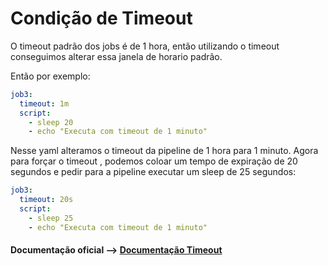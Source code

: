 # Condição de Timeout

O timeout padrão dos jobs é de 1 hora, então utilizando o timeout conseguimos alterar essa janela de horario padrão.

Então por exemplo:

```yaml
job3:
  timeout: 1m
  script:
    - sleep 20
    - echo "Executa com timeout de 1 minuto" 
```

Nesse yaml alteramos o timeout da pipeline de 1 hora para 1 minuto. Agora para forçar o timeout , podemos coloar um tempo de expiração de 20 segundos e pedir para a pipeline executar um sleep de 25 segundos:

```yaml
job3:
  timeout: 20s
  script:
    - sleep 25
    - echo "Executa com timeout de 1 minuto" 
```

#### Documentação oficial --> [Documentação Timeout](https://docs.gitlab.com/ee/ci/yaml/#timeout)